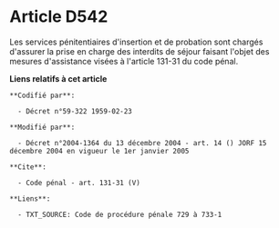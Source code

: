 # Article D542

Les services pénitentiaires d'insertion et de probation sont chargés d'assurer la prise en charge des interdits de séjour
faisant l'objet des mesures d'assistance visées à l'article 131-31 du code pénal.

**Liens relatifs à cet article**

	**Codifié par**:

	  - Décret n°59-322 1959-02-23

	**Modifié par**:

	  - Décret n°2004-1364 du 13 décembre 2004 - art. 14 () JORF 15 décembre 2004 en vigueur le 1er janvier 2005

	**Cite**:

	  - Code pénal - art. 131-31 (V)

	**Liens**:

	  - TXT_SOURCE: Code de procédure pénale 729 à 733-1
